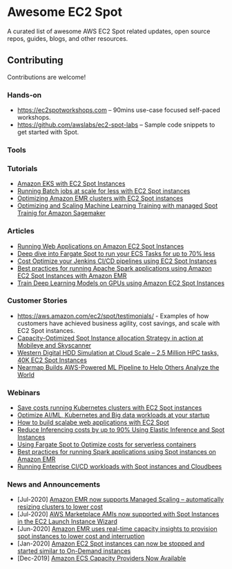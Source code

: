 # Awesome EC2 Spot
A curated list of awesome AWS EC2 Spot related updates, open source repos, guides, blogs, and other resources.


## Contributing

Contributions are welcome!

### Hands-on
* https://ec2spotworkshops.com – 90mins use-case focused self-paced workshops.
* https://github.com/awslabs/ec2-spot-labs – Sample code snippets to get started with Spot.

### Tools

### Tutorials 

* [Amazon EKS with EC2 Spot Instances](https://aws.amazon.com/getting-started/hands-on/amazon-eks-with-spot-instances/)
* [Running Batch jobs at scale for less with EC2 Spot instances](https://aws.amazon.com/getting-started/hands-on/run-batch-jobs-at-scale-with-ec2-spot/)
* [Optimizing Amazon EMR clusters with EC2 Spot instances](https://aws.amazon.com/getting-started/hands-on/optimize-amazon-emr-clusters-with-ec2-spot/)
* [Optimizing and Scaling Machine Learning Training  with managed Spot Trainig for Amazon Sagemaker](https://aws.amazon.com/getting-started/hands-on/managed-spot-training-sagemaker/)

### Articles

* [Running Web Applications on Amazon EC2 Spot Instances](https://aws.amazon.com/blogs/compute/running-web-applications-on-amazon-ec2-spot-instances/)
* [Deep dive into Fargate Spot to run your ECS Tasks for up to 70% less](https://aws.amazon.com/blogs/compute/deep-dive-into-fargate-spot-to-run-your-ecs-tasks-for-up-to-70-less/)
* [Cost Optimize your Jenkins CI/CD pipelines using EC2 Spot Instances](https://aws.amazon.com/blogs/compute/cost-optimize-your-jenkins-ci-cd-pipelines-using-ec2-spot-instances/)
* [Best practices for running Apache Spark applications using Amazon EC2 Spot Instances with Amazon EMR](https://aws.amazon.com/blogs/big-data/best-practices-for-running-apache-spark-applications-using-amazon-ec2-spot-instances-with-amazon-emr/)
* [Train Deep Learning Models on GPUs using Amazon EC2 Spot Instances](https://aws.amazon.com/blogs/machine-learning/train-deep-learning-models-on-gpus-using-amazon-ec2-spot-instances/)


### Customer Stories

* https://aws.amazon.com/ec2/spot/testimonials/ - Examples of how customers have achieved business agility, cost savings, and scale with EC2 Spot instances.
* [Capacity-Optimized Spot Instance allocation Strategy in action at Mobileye and Skyscanner](https://aws.amazon.com/blogs/aws/capacity-optimized-spot-instance-allocation-in-action-at-mobileye-and-skyscanner/)
* [Western Digital HDD Simulation at Cloud Scale – 2.5 Million HPC tasks, 40K EC2 Spot Instances](https://aws.amazon.com/blogs/aws/western-digital-hdd-simulation-at-cloud-scale-2-5-million-hpc-tasks-40k-ec2-spot-instances/)
* [Nearmap Builds AWS-Powered ML Pipeline to Help Others Analyze the World](https://aws.amazon.com/solutions/case-studies/nearmap-spot/)


### Webinars

* [Save costs running Kubernetes clusters with EC2 Spot instances](https://pages.awscloud.com/Save-Costs-Running-Kubernetes-Clusters-with-EC2-Spot-Instances_2020_0401-CMP_OD.html?&trk=ep_card-el_a131L0000084iG2QAI&trkCampaign=NA-FY20-AWS-DIGMKT-WEBINAR-SERIES-April_2020_0401-CMP&sc_channel=el&sc_campaign=pac_2018-2019_exlinks_ondemand_OTT_evergreen&sc_outcome=Product_Adoption_Campaigns&sc_geo=NAMER&sc_country=mult)
* [Optimize AI/ML, Kubernetes and Big data workloads at your startup](https://pages.awscloud.com/Optimize-AI-ML-Kubernetes-and-Big-Data-Workloads-at-Your-Startup_2020_0009-CMP_OD.html?&trk=ep_card-el_a134p000006BsCyAAK&trkCampaign=OnDemand_2020_0009-CMP&sc_channel=el&sc_campaign=pac_2018-2020_exlinks_ondemand_OTT_evergreen&sc_outcome=Product_Adoption_Campaigns&sc_geo=NAMER&sc_country=mult)
* [How to build scalabe web applications with EC2 Spot](https://pages.awscloud.com/How-to-Build-Scalable-Web-Based-Applications-for-Less-with-Amazon-EC2-Spot-Instances_2020_0327-CMP_OD.html?&trk=ep_card-el_a131L0000084iGQQAY&trkCampaign=NA-FY20-AWS-DIGMKT-WEBINAR-SERIES-March_2020_0327-CMP&sc_channel=el&sc_campaign=pac_2018-2019_exlinks_ondemand_OTT_evergreen&sc_outcome=Product_Adoption_Campaigns&sc_geo=NAMER&sc_country=mult)
* [Reduce Inferencing costs by up to 90% Using Elastic Inference and Spot Instances](https://pages.awscloud.com/Reduce-Inferencing-Cost-by-Up-to-90-Percent-Using-Amazon-Elastic-Inference-and-Amazon-EC2-Spot-Instances_2020_0002-CMP_OD.html?&trk=ep_card-el_a131L0000083Ub9QAE&trkCampaign=NA-FY20-AWS-DIGMKT-WEBINAR-SERIES-OnDemand_2020_0002-CMP&sc_channel=el&sc_campaign=pac_2018-2019_exlinks_ondemand_OTT_evergreen&sc_outcome=Product_Adoption_Campaigns&sc_geo=NAMER&sc_country=mult)
* [Using Fargate Spot to Optimize costs for serverless containers](https://pages.awscloud.com/Using-Fargate-Spot-to-Optimize-Costs-for-Serverless-Containers_2019_1203-CON_OD.html?&trk=ep_card-el_a131L0000058gpwQAA&trkCampaign=NA-FY19-AWS-DIGMKT-WEBINAR-SERIES-December_2019_1203-CON&sc_channel=el&sc_campaign=pac_2018-2019_exlinks_ondemand_OTT_evergreen&sc_outcome=Product_Adoption_Campaigns&sc_geo=NAMER&sc_country=mult)
* [Best practices for running Spark applications using Spot instances on Amazon EMR](https://pages.awscloud.com/Best-Practices-for-Running-Spark-Applications-Using-Spot-Instances-on-EMR_2019_0820-CMP_OD.html?&trk=ep_card-el_a131L0000057bPMQAY&trkCampaign=NA-FY19-AWS-DIGMKT-WEBINAR-SERIES-August_2019_0820-CMP&sc_channel=el&sc_campaign=pac_2018-2019_exlinks_ondemand_OTT_evergreen&sc_outcome=Product_Adoption_Campaigns&sc_geo=NAMER&sc_country=mult)
* [Running Enteprise CI/CD workloads with Spot instances and Cloudbees](https://pages.awscloud.com/Running-Enterprise-CI-CD-workloads-with-Amazon-EC2-Spot-Instances-and-CloudBees_2019_0616-CMP_OD.html?&trk=ep_card-el_a131L000005v8UtQAI&trkCampaign=NA-FY19-AWS-DIGMKT-WEBINAR-SERIES-June_2019_0616-CMP&sc_channel=el&sc_campaign=pac_2018-2019_exlinks_ondemand_OTT_evergreen&sc_outcome=Product_Adoption_Campaigns&sc_geo=NAMER&sc_country=mult)


### News and Announcements
* [Jul-2020] [Amazon EMR now supports Managed Scaling – automatically resizing clusters to lower cost](https://aws.amazon.com/about-aws/whats-new/2020/07/amazon-emr-now-supports-managed-scaling-automatically-resizing-clusters-to-lower-cost/)
* [Jul-2020] [AWS Marketplace AMIs now supported with Spot Instances in the EC2 Launch Instance Wizard](https://aws.amazon.com/about-aws/whats-new/2020/07/aws-marketplace-amis-supported-with-spot-instances-in-ec2-launch-instance-wizard/)
* [Jun-2020] [Amazon EMR uses real-time capacity insights to provision spot instances to lower cost and interruption](https://aws.amazon.com/about-aws/whats-new/2020/06/amazon-emr-uses-real-time-capacity-insights-to-provision-spot-instances-to-lower-cost-and-interruption/)
* [Jan-2020] [Amazon EC2 Spot instances can now be stopped and started similar to On-Demand instances](https://aws.amazon.com/about-aws/whats-new/2020/01/amazon-ec2-spot-instances-stopped-started-similar-to-on-demand-instances/)
* [Dec-2019] [Amazon ECS Capacity Providers Now Available](https://aws.amazon.com/about-aws/whats-new/2019/12/amazon-ecs-capacity-providers-now-available/)

